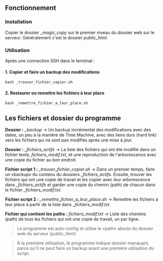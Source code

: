 ## Fonctionnement

### Installation

Copier le dossier *_magic_copy* sur le premier niveau du dossier web sur le serveur. Généralement c'est le dossier *public_html*.

### Utilisation

Après une connection SSH dans le terminal : 

#### 1. Copier et faire un backup des modifications

```
bash _trouver_fichier_copier.sh
```

#### 2. Restaurer ou remettre les fichiers à leur place

```
bash _remettre_fichier_a_leur_place.sh
```


## Les fichiers et dossier du programme

**Dossier :** *_backup* &#x2192; Un backup incrémental des modifications avec des dates, un peu à la manière de Time Machine, avec des liens durs (hard link) vers les fichiers qui ne sont pas modifiés après une mise à jour.

**Dossier :** *_fichiers_actifs* &#x2192; La liste des fichiers qui ont été modifié dans un fichier texte, *_fichiers_modif.txt_*, et une reproduction de l'arborescence avec une copie du fichier au bon endroit.  

**Fichier script 1 :** *_trouver_fichier_copier.sh* &#x2192; Dans un premier temps, faire un «backup» du contenu du dossiers *_fichiers_actifs*. Ensuite, trouver les fichiers qui ont une copie de travail et les copier avec leur arborescence dans *_fichiers_actifs* et garder une copie du chemin (path) de chacun dans le fichier *_fichiers_modif.txt*. 

**Fichier script 2 :** *_remettre_fichier_a_leur_place.sh* &#x2192; Remettre les fichiers à leur place à partir de la liste dans *_fichiers_modif.txt*.

**Fichier qui contient les paths :** *fichiers_modif.txt* &#x2192; Liste des chemins (path) de tous les fichiers qui ont une copie de travail, un par ligne.

>Le programme est auto-config et utilise le «path» absolu du dossier web du serveur (public_html)

>À la première utilisation, le programme indique dossier manquant, parce qu'il ne peut faire un backup avant une première utilisation du script. 
